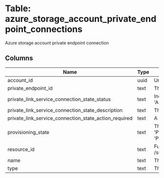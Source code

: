 
# Table: azure_storage_account_private_endpoint_connections
Azure storage account private endpoint connection
## Columns
| Name        | Type           | Description  |
| ------------- | ------------- | -----  |
|account_id|uuid|Unique ID of azure_storage_accounts table (FK)|
|private_endpoint_id|text|The ARM identifier for Private Endpoint|
|private_link_service_connection_state_status|text|Indicates whether the connection has been Approved/Rejected/Removed by the owner of the service Possible values include: 'Pending', 'Approved', 'Rejected'|
|private_link_service_connection_state_description|text|The reason for approval/rejection of the connection|
|private_link_service_connection_state_action_required|text|A message indicating if changes on the service provider require any updates on the consumer|
|provisioning_state|text|The provisioning state of the private endpoint connection resource Possible values include: 'PrivateEndpointConnectionProvisioningStateSucceeded', 'PrivateEndpointConnectionProvisioningStateCreating', 'PrivateEndpointConnectionProvisioningStateDeleting', 'PrivateEndpointConnectionProvisioningStateFailed'|
|resource_id|text|Fully qualified resource ID for the resource Ex - /subscriptions/{subscriptionId}/resourceGroups/{resourceGroupName}/providers/{resourceProviderNamespace}/{resourceType}/{resourceName}|
|name|text|The name of the resource|
|type|text|The type of the resource Eg "MicrosoftCompute/virtualMachines" or "MicrosoftStorage/storageAccounts"|
